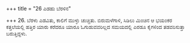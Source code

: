 +++
title = "26 ಎಡಹು ಬೆರಳಿನ"

+++
26. ಬೆರಳು ಎಡವಿತು, ಕಾಲಿಗೆ ಮುಳ್ಳು ಚುಚ್ಚಿತು. ಬಿರುಮಳೆಗಾಳಿ, ಸಿಡಿಲು ಮಿಂಚಿನ ಆ ಭಯಂಕರ ಕತ್ತಲೆಯಲ್ಲಿ ಹತ್ತಿರ ಯಾರು ಕರೆದರೂ ಯಾರೂ ಓಗುಡುವವರಿಲ್ಲದ ಸಮಯದಲ್ಲಿ ಎರಡೂ ಕೈಗಳಿಂದ ತಡವರಿಸುತ್ತಾ ಬರುತ್ತಿದ್ದಳು.